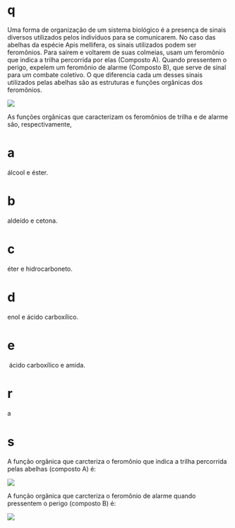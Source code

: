 # q
Uma forma de organização de um sistema biológico é a presença de sinais diversos utilizados pelos indivíduos para se comunicarem. No caso das abelhas da espécie Apis mellifera, os sinais utilizados podem ser feromônios. Para saírem e voltarem de suas colmeias, usam um feromônio que indica a trilha percorrida por elas (Composto A). Quando pressentem o perigo, expelem um feromônio de alarme (Composto B), que serve de sinal para um combate coletivo. O que diferencia cada um desses sinais utilizados pelas abelhas são as estruturas e funções orgânicas dos feromônios.

![](https://firebasestorage.googleapis.com/v0/b/firebase-enemio.appspot.com/o/questoes%2F193%2Fae0cf0b6-18b3-8f1c-904b-3905a683c839.png?alt=media\&token=585d1cd4-f3ac-4b75-824f-a877d51a156e)

As funções orgânicas que caracterizam os feromônios de trilha e de alarme são, respectivamente,

# a
álcool e éster.

# b
aldeído e cetona.

# c
éter e hidrocarboneto.

# d
enol e ácido carboxílico.

# e
 ácido carboxílico e amida.

# r
a

# s
A função orgânica que carcteriza o feromônio que indica a trilha percorrida pelas abelhas (composto A) é:

![](https://firebasestorage.googleapis.com/v0/b/firebase-enemio.appspot.com/o/questoes%2F193%2Fdecc8f5e-fd50-11fd-54fe-e48f6cd27082.png?alt=media\&token=d086ee18-1808-49a4-b652-98c7270695f9)

A função orgânica que carcteriza o feromônio de alarme quando pressentem o perigo (composto B) é:

![](https://firebasestorage.googleapis.com/v0/b/firebase-enemio.appspot.com/o/questoes%2F193%2F16ab1981-8ffb-88cd-1750-92743705496b.png?alt=media\&token=ff73ec7e-d504-44e1-99ec-127c56cc1777)

 
